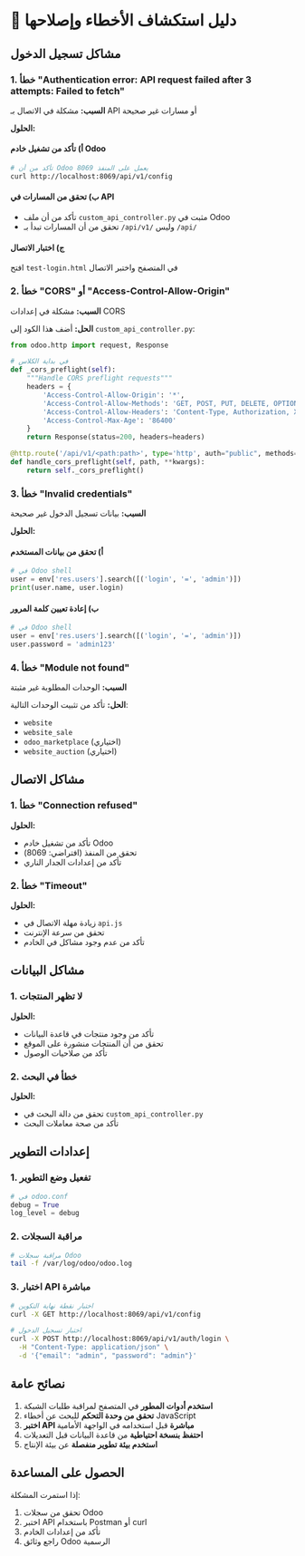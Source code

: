 # 🔧 دليل استكشاف الأخطاء وإصلاحها

## مشاكل تسجيل الدخول

### 1. خطأ "Authentication error: API request failed after 3 attempts: Failed to fetch"

**السبب:** مشكلة في الاتصال بـ API أو مسارات غير صحيحة

**الحلول:**

#### أ) تأكد من تشغيل خادم Odoo
```bash
# تأكد من أن Odoo يعمل على المنفذ 8069
curl http://localhost:8069/api/v1/config
```

#### ب) تحقق من المسارات في API
- تأكد من أن ملف `custom_api_controller.py` مثبت في Odoo
- تحقق من أن المسارات تبدأ بـ `/api/v1/` وليس `/api/`

#### ج) اختبار الاتصال
افتح `test-login.html` في المتصفح واختبر الاتصال

### 2. خطأ "CORS" أو "Access-Control-Allow-Origin"

**السبب:** مشكلة في إعدادات CORS

**الحل:**
أضف هذا الكود إلى `custom_api_controller.py`:

```python
from odoo.http import request, Response

# في بداية الكلاس
def _cors_preflight(self):
    """Handle CORS preflight requests"""
    headers = {
        'Access-Control-Allow-Origin': '*',
        'Access-Control-Allow-Methods': 'GET, POST, PUT, DELETE, OPTIONS',
        'Access-Control-Allow-Headers': 'Content-Type, Authorization, X-Session-ID',
        'Access-Control-Max-Age': '86400'
    }
    return Response(status=200, headers=headers)

@http.route('/api/v1/<path:path>', type='http', auth="public", methods=['OPTIONS'])
def handle_cors_preflight(self, path, **kwargs):
    return self._cors_preflight()
```

### 3. خطأ "Invalid credentials"

**السبب:** بيانات تسجيل الدخول غير صحيحة

**الحلول:**

#### أ) تحقق من بيانات المستخدم
```python
# في Odoo shell
user = env['res.users'].search([('login', '=', 'admin')])
print(user.name, user.login)
```

#### ب) إعادة تعيين كلمة المرور
```python
# في Odoo shell
user = env['res.users'].search([('login', '=', 'admin')])
user.password = 'admin123'
```

### 4. خطأ "Module not found"

**السبب:** الوحدات المطلوبة غير مثبتة

**الحل:**
تأكد من تثبيت الوحدات التالية:
- `website`
- `website_sale`
- `odoo_marketplace` (اختياري)
- `website_auction` (اختياري)

## مشاكل الاتصال

### 1. خطأ "Connection refused"

**الحلول:**
- تأكد من تشغيل خادم Odoo
- تحقق من المنفذ (افتراضي: 8069)
- تأكد من إعدادات الجدار الناري

### 2. خطأ "Timeout"

**الحلول:**
- زيادة مهلة الاتصال في `api.js`
- تحقق من سرعة الإنترنت
- تأكد من عدم وجود مشاكل في الخادم

## مشاكل البيانات

### 1. لا تظهر المنتجات

**الحلول:**
- تأكد من وجود منتجات في قاعدة البيانات
- تحقق من أن المنتجات منشورة على الموقع
- تأكد من صلاحيات الوصول

### 2. خطأ في البحث

**الحلول:**
- تحقق من دالة البحث في `custom_api_controller.py`
- تأكد من صحة معاملات البحث

## إعدادات التطوير

### 1. تفعيل وضع التطوير
```python
# في odoo.conf
debug = True
log_level = debug
```

### 2. مراقبة السجلات
```bash
# مراقبة سجلات Odoo
tail -f /var/log/odoo/odoo.log
```

### 3. اختبار API مباشرة
```bash
# اختبار نقطة نهاية التكوين
curl -X GET http://localhost:8069/api/v1/config

# اختبار تسجيل الدخول
curl -X POST http://localhost:8069/api/v1/auth/login \
  -H "Content-Type: application/json" \
  -d '{"email": "admin", "password": "admin"}'
```

## نصائح عامة

1. **استخدم أدوات المطور** في المتصفح لمراقبة طلبات الشبكة
2. **تحقق من وحدة التحكم** للبحث عن أخطاء JavaScript
3. **اختبر API مباشرة** قبل استخدامه في الواجهة الأمامية
4. **احتفظ بنسخة احتياطية** من قاعدة البيانات قبل التعديلات
5. **استخدم بيئة تطوير منفصلة** عن بيئة الإنتاج

## الحصول على المساعدة

إذا استمرت المشكلة:
1. تحقق من سجلات Odoo
2. اختبر API باستخدام Postman أو curl
3. تأكد من إعدادات الخادم
4. راجع وثائق Odoo الرسمية 